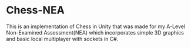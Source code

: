 # Chess-NEA

This is an implementation of Chess in Unity that was made for my A-Level Non-Examined Assessment(NEA) which incorporates simple 3D graphics and basic local multiplayer with sockets in C#.
